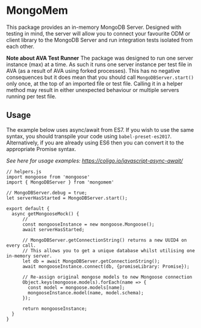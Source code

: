 # MongoMem

This package provides an in-memory MongoDB Server.
Designed with testing in mind, the server will allow you to connect
your favourite ODM or client library to the MongoDB Server and run integration tests isolated from each other.

**Note about AVA Test Runner**
The package was designed to run one server instance (max) at a time. As such it runs one server instance
per test file in AVA (as a result of AVA using forked processes).
This has no negative consequences but it does mean that you should call
`MongoDBServer.start()` only once, at the top of an imported file or test file.
Calling it in a helper method may result in either unexpected behaviour or multiple servers running per test file.

## Usage

The example below uses async/await from ES7. If you wish to use the same syntax,
you should transpile your code using `babel-preset-es2017`. Alternatively, if you are already
using ES6 then you can convert it to the appropriate Promise syntax.

*See here for usage examples: https://coligo.io/javascript-async-await/* 

```ecmascript 6
// helpers.js
import mongoose from 'mongoose'
import { MongoDBServer } from 'mongomem'

// MongoDBServer.debug = true;
let serverHasStarted = MongoDBServer.start();

export default {
  async getMongooseMock() {
      // 
      const mongooseInstance = new mongoose.Mongoose();
      await serverHasStarted;
    
      // MongoDBServer.getConnectionString() returns a new UUID4 on every call.
      // This allows you to get a unique database whilst utilising one in-memory server.
      let db = await MongoDBServer.getConnectionString();
      await mongooseInstance.connect(db, {promiseLibrary: Promise});
      
      // Re-assign original mongose models to new Mongoose connection
      Object.keys(mongoose.models).forEach(name => {
        const model = mongoose.models[name];
        mongooseInstance.model(name, model.schema);
      });
    
      return mongooseInstance;
  }
}

```

